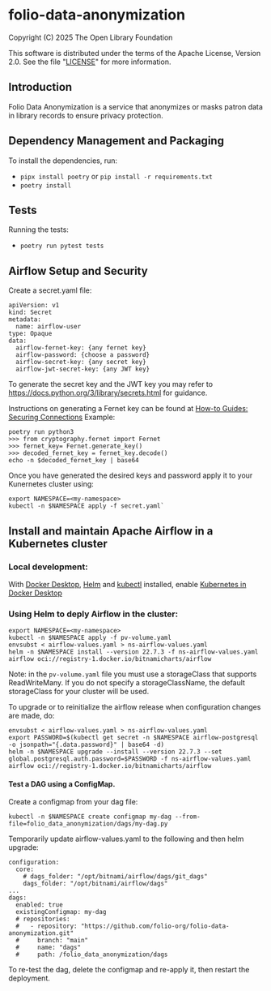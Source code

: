 # folio-data-anonymization

Copyright (C) 2025 The Open Library Foundation

This software is distributed under the terms of the Apache License,
Version 2.0. See the file "[LICENSE](LICENSE)" for more information.

## Introduction
Folio Data Anonymization is a service that anonymizes or masks patron data in library records to ensure privacy protection.

## Dependency Management and Packaging
To install the dependencies, run:
- `pipx install poetry` or `pip install -r requirements.txt`
- `poetry install`

## Tests
Running the tests:
- `poetry run pytest tests`

## Airflow Setup and Security
Create a secret.yaml file:
```
apiVersion: v1
kind: Secret
metadata:
  name: airflow-user
type: Opaque
data:
  airflow-fernet-key: {any fernet key}
  airflow-password: {choose a password}
  airflow-secret-key: {any secret key}
  airflow-jwt-secret-key: {any JWT key}
```

To generate the secret key and the JWT key you may refer to https://docs.python.org/3/library/secrets.html for guidance.


Instructions on generating a Fernet key can be found at [How-to Guides: Securing Connections](https://airflow.apache.org/docs/apache-airflow/1.10.4/howto/secure-connections.html?highlight=fernet)
Example:
```
poetry run python3
>>> from cryptography.fernet import Fernet
>>> fernet_key= Fernet.generate_key()
>>> decoded_fernet_key = fernet_key.decode()
echo -n $decoded_fernet_key | base64
```

Once you have generated the desired keys and password apply it to your Kunernetes cluster using:
```
export NAMESPACE=<my-namespace>
kubectl -n $NAMESPACE apply -f secret.yaml`
```

## Install and maintain Apache Airflow in a Kubernetes cluster 
### Local development:
With [Docker Desktop](https://docs.docker.com/desktop/), [Helm](https://helm.sh/docs/intro/install/) and [kubectl](https://kubernetes.io/docs/tasks/tools/install-kubectl-macos/) installed, enable [Kubernetes in Docker Desktop](https://docs.docker.com/desktop/features/kubernetes/)

### Using Helm to deply Airflow in the cluster:
```
export NAMESPACE=<my-namespace>
kubectl -n $NAMESPACE apply -f pv-volume.yaml
envsubst < airflow-values.yaml > ns-airflow-values.yaml
helm -n $NAMESPACE install --version 22.7.3 -f ns-airflow-values.yaml airflow oci://registry-1.docker.io/bitnamicharts/airflow
```

Note: in the `pv-volume.yaml` file you must use a storageClass that supports ReadWriteMany. If you do not specify a storageClassName, the default storageClass for your cluster will be used.


To upgrade or to reinitialize the airflow release when configuration changes are made, do:
```
envsubst < airflow-values.yaml > ns-airflow-values.yaml
export PASSWORD=$(kubectl get secret -n $NAMESPACE airflow-postgresql -o jsonpath="{.data.password}" | base64 -d)
helm -n $NAMESPACE upgrade --install --version 22.7.3 --set global.postgresql.auth.password=$PASSWORD -f ns-airflow-values.yaml airflow oci://registry-1.docker.io/bitnamicharts/airflow
```

#### Test a DAG using a ConfigMap. 
Create a configmap from your dag file:
```
kubectl -n $NAMESPACE create configmap my-dag --from-file=folio_data_anonymization/dags/my-dag.py
```
Temporarily update airflow-values.yaml to the following and then helm upgrade:
```
configuration:
  core:
    # dags_folder: "/opt/bitnami/airflow/dags/git_dags"
    dags_folder: "/opt/bitnami/airflow/dags"
...
dags:
  enabled: true
  existingConfigmap: my-dag
  # repositories:
  #   - repository: "https://github.com/folio-org/folio-data-anonymization.git"
  #     branch: "main"
  #     name: "dags"
  #     path: /folio_data_anonymization/dags
```
To re-test the dag, delete the configmap and re-apply it, then restart the deployment.
